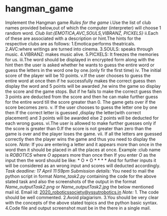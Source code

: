 # hangman_game
 Implement the Hangman game  *Rules for the game* i.Use the list of club names provided below,out of which the computer (interpreter) will choose 1 random word. _Club list:{EMOTICA,AVC,SOULS,VIBRANZ, PICXELS}_  ii.Each of these are associated with a description or hint.The hints for the respective clubs are as follows: 1.Emotica:performs theatricals. 2.AVC:where writings are turned into cinema. 3.SOULS: speaks through music. 4.VIBRANZ: makes music alive. 5.PICXELS: It freezes the  memories for us.   iii.The word should be displayed  in encrypted form along with the hint then the user is asked whether he wants to guess the entire word or guess the letters in the word one by one.(only fir the first time)  iv. The initial score of the player will be 10 points.  v.If the user chooses to guess the entire word at once   then if he successfully makes the correct guess then display the word and 5 points will be awarded ,he wins the game so display the score and the game stops. But if he fails to make the correct guess then 3 points are deducted from the score and then he can make further guess for the entire word till the score greater than 0. The game gets over if the score becomes zero.  v. If the user chooses to guess the letter one by one then If the correct letter is guessed ,display the letter(with correct placement) and 3 points will be awarded else 2 points will be deducted for each wrong guess.  vi.The user is allowed  to make further guesses only if the score is greater than 0.If the score is not greater than zero than the game is over and the player loses  the game.  vii. If all the letters are guessed  correctly  then the player wins the game and thus you need to display the score.  *Note:* If you are entering a letter and it appears more than once in the word then it should be placed in all the places at once.  Example :club name is *ROBOTICS* where *O* appears more than once then    If  you enter *O* as the input then the word should be like:  * O * O * * * * And for further inputs  it will be considered as an wrong input and scores will  deducted accordingly.  *Task deadline:* *17 April* *11:59pm*  *Submission details:* You need to mail the python script in format _Name_task2.py_ containing the code for the above stated task and also the screenshots of the output in the format _Name_outputTask2.png_ or _Name_outputTask2.jpg_  the below mentioned  mail id. Email id: 2020_roboticssociety@vssutrobotics.in  *Note:* 1. The code should be well  commented. 2.Avoid plagiarism. 3.You should be very clear with the concepts of the above stated topics and the python basic syntax. 4.Code file and output screenshot must be in the there in a single mail.
